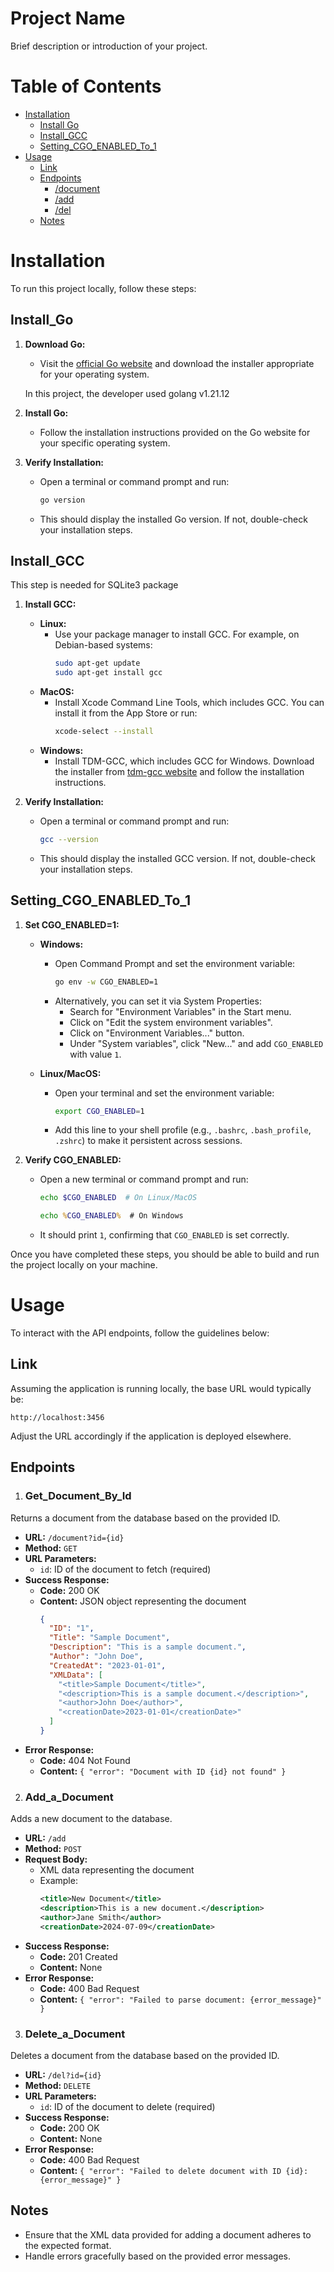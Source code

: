 # Project Name

Brief description or introduction of your project.

# Table of Contents

- [Installation](#installation)
  - [Install Go](#Install_Go)
  - [Install_GCC](#Install_GCC)
  - [Setting_CGO_ENABLED_To_1](#Setting_CGO_ENABLED_To_1)
- [Usage](#usage)
  - [Link](#link)
  - [Endpoints](#endpoints)
    - [/document](#Get_Document_By_Id)
    - [/add](#Add_a_Document)
    - [/del](#Delete_a_Document)
  - [Notes](#notes)

# Installation

To run this project locally, follow these steps:

## Install_Go

1. **Download Go:**
   - Visit the [official Go website](https://golang.org/dl/) and download the installer appropriate for your operating system.

   In this project, the developer used golang v1.21.12

2. **Install Go:**
   - Follow the installation instructions provided on the Go website for your specific operating system.

3. **Verify Installation:**
   - Open a terminal or command prompt and run:
     ```sh
     go version
     ```
   - This should display the installed Go version. If not, double-check your installation steps.

## Install_GCC
This step is needed for SQLite3 package
1. **Install GCC:**
   - **Linux:**
     - Use your package manager to install GCC. For example, on Debian-based systems:
       ```sh
       sudo apt-get update
       sudo apt-get install gcc
       ```
   - **MacOS:**
     - Install Xcode Command Line Tools, which includes GCC. You can install it from the App Store or run:
       ```sh
       xcode-select --install
       ```
   - **Windows:**
     - Install TDM-GCC, which includes GCC for Windows. Download the installer from [tdm-gcc website](https://jmeubank.github.io/tdm-gcc/articles/2021-05/10.3.0-release) and follow the installation instructions.

2. **Verify Installation:**
   - Open a terminal or command prompt and run:
     ```sh
     gcc --version
     ```
   - This should display the installed GCC version. If not, double-check your installation steps.

## Setting_CGO_ENABLED_To_1

1. **Set CGO_ENABLED=1:**
   - **Windows:**
     - Open Command Prompt and set the environment variable:
       ```cmd
       go env -w CGO_ENABLED=1
       ```
     - Alternatively, you can set it via System Properties:
       - Search for "Environment Variables" in the Start menu.
       - Click on "Edit the system environment variables".
       - Click on "Environment Variables..." button.
       - Under "System variables", click "New..." and add `CGO_ENABLED` with value `1`.

   - **Linux/MacOS:**
     - Open your terminal and set the environment variable:
       ```sh
       export CGO_ENABLED=1
       ```
     - Add this line to your shell profile (e.g., `.bashrc`, `.bash_profile`, `.zshrc`) to make it persistent across sessions.
   
2. **Verify CGO_ENABLED:**
   - Open a new terminal or command prompt and run:
     ```sh
     echo $CGO_ENABLED  # On Linux/MacOS
     ```
     ```cmd
     echo %CGO_ENABLED%  # On Windows
     ```
   - It should print `1`, confirming that `CGO_ENABLED` is set correctly.

Once you have completed these steps, you should be able to build and run the project locally on your machine.

# Usage
To interact with the API endpoints, follow the guidelines below:

## Link
Assuming the application is running locally, the base URL would typically be:
```
http://localhost:3456
```
Adjust the URL accordingly if the application is deployed elsewhere.

## Endpoints
1. ### Get_Document_By_Id
Returns a document from the database based on the provided ID.

- **URL:** `/document?id={id}`
- **Method:** `GET`
- **URL Parameters:**
  - `id`: ID of the document to fetch (required)
- **Success Response:**
  - **Code:** 200 OK
  - **Content:** JSON object representing the document
    ```json
    {
      "ID": "1",
      "Title": "Sample Document",
      "Description": "This is a sample document.",
      "Author": "John Doe",
      "CreatedAt": "2023-01-01",
      "XMLData": [
        "<title>Sample Document</title>",
        "<description>This is a sample document.</description>",
        "<author>John Doe</author>",
        "<creationDate>2023-01-01</creationDate>"
      ]
    }
    ```
- **Error Response:**
  - **Code:** 404 Not Found
  - **Content:** `{ "error": "Document with ID {id} not found" }`
  
2. ### Add_a_Document

Adds a new document to the database.

- **URL:** `/add`
- **Method:** `POST`
- **Request Body:**
  - XML data representing the document
  - Example:
    ```xml
    <title>New Document</title>
    <description>This is a new document.</description>
    <author>Jane Smith</author>
    <creationDate>2024-07-09</creationDate>
    ```
- **Success Response:**
  - **Code:** 201 Created
  - **Content:** None
- **Error Response:**
  - **Code:** 400 Bad Request
  - **Content:** `{ "error": "Failed to parse document: {error_message}" }`
  
3. ### Delete_a_Document

Deletes a document from the database based on the provided ID.

- **URL:** `/del?id={id}`
- **Method:** `DELETE`
- **URL Parameters:**
  - `id`: ID of the document to delete (required)
- **Success Response:**
  - **Code:** 200 OK
  - **Content:** None
- **Error Response:**
  - **Code:** 400 Bad Request
  - **Content:** `{ "error": "Failed to delete document with ID {id}: {error_message}" }`

## Notes

- Ensure that the XML data provided for adding a document adheres to the expected format.
- Handle errors gracefully based on the provided error messages.